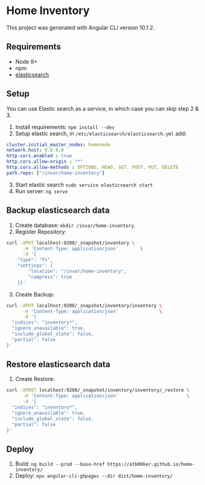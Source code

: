 # Home Inventory

This project was generated with Angular CLI version 10.1.2.

## Requirements

- Node 8+
- npm
- [elasticsearch](https://www.elastic.co/guide/en/elasticsearch/reference/current/install-elasticsearch.html)

## Setup

You can use Elastic search as a service, in which case you can skip step 2 & 3.

1. Install requirements: `npm install --dev`
2. Setup elastic search, in `/etc/elasticsearch/elasticsearch.yml` add:
```yaml
cluster.initial_master_nodes: homenode
network.host: 0.0.0.0
http.cors.enabled : true
http.cors.allow-origin : "*"
http.cors.allow-methods : OPTIONS, HEAD, GET, POST, PUT, DELETE
path.repo: ["/invar/home-inventory"]
```
3. Start elastic search `sudo service elasticsearch start`
4. Run server: `ng serve`

## Backup elasticsearch data

1. Create database: `mkdir /invar/home-inventory`.
2. Register Repository:
```bash
curl -XPUT localhost:9200/_snapshot/inventory \
      -H 'Content-Type: application/json'        \
      -d '{
    "type": "fs",
    "settings": {
        "location": "/invar/home-inventory",
        "compress": true
    }}'
```
3. Create Backup:
```bash
curl -XPUT localhost:9200/_snapshot/inventory/inventory \
      -H 'Content-Type: application/json'               \
      -d '{
  "indices": "inventory*",
  "ignore_unavailable": true,
  "include_global_state": false,
  "partial": false
}'
```

## Restore elasticsearch data

1. Create Restore:
```bash
curl -XPOST localhost:9200/_snapshot/inventory/inventory/_restore \
      -H 'Content-Type: application/json'                         \
      -d '{
  "indices": "inventory*",
  "ignore_unavailable": true,
  "include_global_state": false,
  "partial": false
}'
```

## Deploy

1. Build: `ng build --prod --base-href https://atb00ker.github.io/home-inventory/`
2. Deploy: `npx angular-cli-ghpages --dir dist/home-inventory/`

